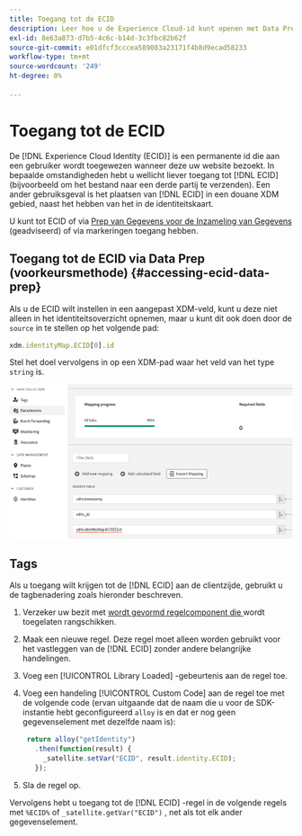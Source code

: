 ```yaml
---
title: Toegang tot de ECID
description: Leer hoe u de Experience Cloud-id kunt openen met Data Prep of Tags
exl-id: 8e63a873-d7b5-4c6c-b14d-3c3fbc82b62f
source-git-commit: e01dfcf3cccea589083a23171f4b8d9ecad58233
workflow-type: tm+mt
source-wordcount: '249'
ht-degree: 0%

---
```



# Toegang tot de ECID

De [!DNL Experience Cloud Identity (ECID)] is een permanente id die aan een gebruiker wordt toegewezen wanneer deze uw website bezoekt. In bepaalde omstandigheden hebt u wellicht liever toegang tot [!DNL ECID] (bijvoorbeeld om het bestand naar een derde partij te verzenden). Een ander gebruiksgeval is het plaatsen van [!DNL ECID] in een douane XDM gebied, naast het hebben van het in de identiteitskaart.

U kunt tot ECID of via [ Prep van Gegevens voor de Inzameling van Gegevens ](../../../../datastreams/data-prep.md) (geadviseerd) of via markeringen toegang hebben.

## Toegang tot de ECID via Data Prep (voorkeursmethode) {#accessing-ecid-data-prep}

Als u de ECID wilt instellen in een aangepast XDM-veld, kunt u deze niet alleen in het identiteitsoverzicht opnemen, maar u kunt dit ook doen door de `source` in te stellen op het volgende pad:

```js
xdm.identityMap.ECID[0].id
```

Stel het doel vervolgens in op een XDM-pad waar het veld van het type `string` is.

![](./assets/access-ecid-data-prep.png)

## Tags

Als u toegang wilt krijgen tot de [!DNL ECID] aan de clientzijde, gebruikt u de tagbenadering zoals hieronder beschreven.

1. Verzeker uw bezit met [ wordt gevormd regelcomponent die ](../../../ui/managing-resources/rules.md#sequencing) wordt toegelaten rangschikken.
1. Maak een nieuwe regel. Deze regel moet alleen worden gebruikt voor het vastleggen van de [!DNL ECID] zonder andere belangrijke handelingen.
1. Voeg een [!UICONTROL Library Loaded] -gebeurtenis aan de regel toe.
1. Voeg een handeling [!UICONTROL Custom Code] aan de regel toe met de volgende code (ervan uitgaande dat de naam die u voor de SDK-instantie hebt geconfigureerd `alloy` is en dat er nog geen gegevenselement met dezelfde naam is):

   ```js
    return alloy("getIdentity")
      .then(function(result) {
        _satellite.setVar("ECID", result.identity.ECID);
      });
   ```

1. Sla de regel op.

Vervolgens hebt u toegang tot de [!DNL ECID] -regel in de volgende regels met `%ECID%` of `_satellite.getVar("ECID")` , net als tot elk ander gegevenselement.
